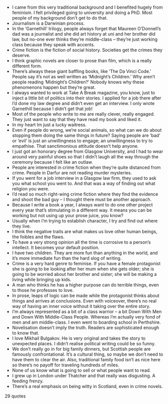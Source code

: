  - I came from this very traditional background and I benefited hugely from feminism. I felt privileged going to university and doing a PhD. Most people of my background don’t get to do that.
 - Journalism is a Darwinian process.
 - In the ‘Garnethill’ trilogy, people always forget that Maureen O’Donnell’s dad was a journalist and she did art history at uni and her brother did law, but no-one ever thinks they’re middle-class – they’re just working class because they speak with accents.
 - Crime fiction is the fiction of social history. Societies get the crimes they deserve.
 - I think graphic novels are closer to prose than film, which is a really different form.
 - There’s always these giant baffling books, like ‘The Da Vinci Code.’ People say it’s not as well written as ‘Midnight’s Children.’ Why aren’t people reading ‘Midnight’s Children?’ Nobody knows why these phenomenons happen but they’re great.
 - I always wanted to work at Take A Break magazine, you know, just to inject a little bit of politics into their stories. I applied for a job there after I’d done my law degree and didn’t even get an interview. I only wrote Garnethill because I didn’t get that job!
 - Most of the people who write to me are really clever, really engaged. They just want to say that they have read my book and liked it.
 - In my heart Im just a lucky waitress.
 - Even if people do wrong, we’re social animals, so what can we do about stopping them doing the same things in future? Saying people are ‘bad’ or ‘evil’ is just an unwillingness to engage; an unwillingness to try to empathise. That sanctimonious attitude doesn’t help anyone.
 - I just got an honorary degree from Glasgow University, and I had to wear around very painful shoes so that I didn’t laugh all the way through the ceremony because I felt like an outlaw.
 - People are interested in crime fiction when they’re quite distanced from crime. People in Darfur are not reading murder mysteries.
 - If you went for a job interview in a Glasgow law firm, they used to ask you what school you went to. And that was a way of finding out what religion you were.
 - I’d read so much right-wing crime fiction where they find the evidence and shoot the bad guy – I thought there must be another approach.
 - Because I write a book a year, I always want to do one other project every year that’s stimulating in a different way. It means you can be working but not using up your prose juice, you know?
 - Usually when I’m trying to establish character, I try and find out where they live.
 - I think the negative traits are what makes us love other human beings, the foibles and the flaws.
 - To have a very strong opinion all the time is corrosive to a person’s intellect. It becomes your default position.
 - I have two children. They are more fun than anything in the world, and it’s more immediate fun than the hard slog of writing.
 - Crime is a very hard genre to feminise. If you have a female protagonist she is going to be looking after her mum when she gets older; she is going to be worried about her brother and sister; she will be making a living while bringing up kids.
 - A man who thinks he has a higher purpose can do terrible things, even to those he professes to love.
 - In prose, leaps of logic can be made while the protagonist thinks about things and arrives at conclusions. Even with voiceover, there’s no real way of having an inner voice without it taking over the entire story.
 - I’m always represented as a bit of a class warrior – a bit Down With Men and Down With Middle-Class People. Whereas I’m actually very fond of men and am middle-class. I even went to boarding school in Perthshire.
 - Novelisation doesn’t imply the truth. Readers are sophisticated enough to know that.
 - I love Mikhail Bulgakov. He is very original and takes the story to unexpected places. I didn’t realise political writing could be so funny.
 - We don’t really go in for big family dinners, but Scottish people are famously confrontational. It’s a cultural thing, so maybe we don’t need to have them to clear the air. Also, traditional family food isn’t as nice here so there’s no payoff for traveling hundreds of miles.
 - None of us know what is going to sell or what people want to read.
 - I grew up in London under Thatcher and that really was disgusting. A feeding frenzy.
 - There’s a real emphasis on being witty in Scotland, even in crime novels.

29 quotes
